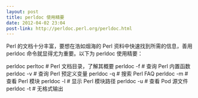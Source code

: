 ```yaml
---
layout: post
title: perldoc 使用精要
date: 2012-04-02 23:04
post-link: http://perldoc.perl.org/perldoc.html
---
```


Perl 的文档十分丰富，要想在浩如烟海的 Perl 资料中快速找到所需的信息，善用
perldoc 命令就显得尤为重要。以下为 perldoc 使用精要：

perldoc perltoc # Perl 文档目录，了解其概要
perldoc -f # 查询 Perl 内置函数
perldoc -v # 查询 Perl 预定义变量
perldoc -q # 搜索 Perl FAQ
perldoc -m # 查看 Perl 模块
perldoc -l # 显示 Perl 模块路径
perldoc -u # 查看 Pod 源文件
perldoc -t # 无格式输出
